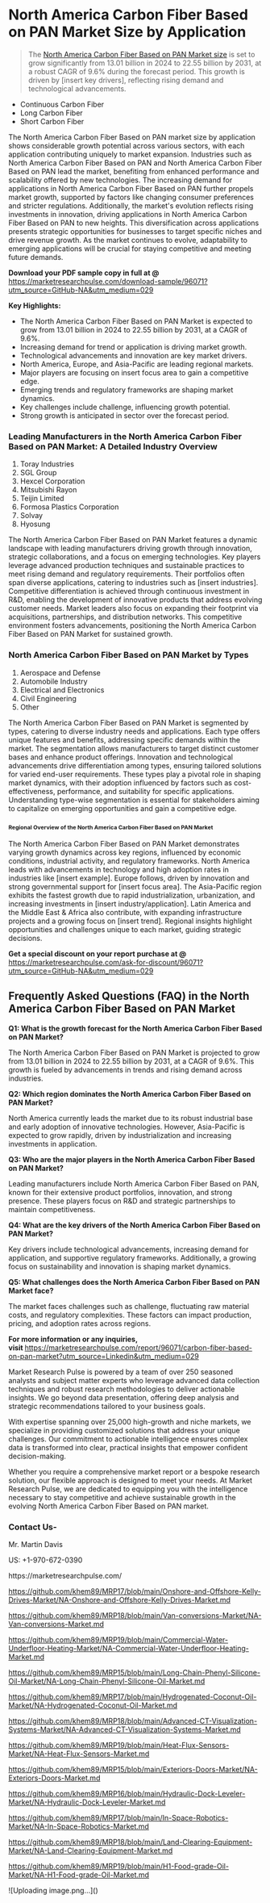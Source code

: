 <h1>North America Carbon Fiber Based on PAN Market&nbsp;Size by Application</h1><blockquote><p>The <a href="https://marketresearchpulse.com/download-sample/96071?utm_source=GitHub-NA&amp;utm_medium=029">North America Carbon Fiber Based on PAN Market size</a> is set to grow significantly from 13.01 billion in 2024 to 22.55 billion by 2031, at a robust CAGR of 9.6% during the forecast period. This growth is driven by [insert key drivers], reflecting rising demand and technological advancements.</p></blockquote><ul><li>Continuous Carbon Fiber<li> Long Carbon Fiber<li> Short Carbon Fiber</li></ul><p>The North America Carbon Fiber Based on PAN market size by application shows considerable growth potential across various sectors, with each application contributing uniquely to market expansion. Industries such as North America Carbon Fiber Based on PAN and North America Carbon Fiber Based on PAN lead the market, benefiting from enhanced performance and scalability offered by new technologies. The increasing demand for applications in North America Carbon Fiber Based on PAN further propels market growth, supported by factors like changing consumer preferences and stricter regulations. Additionally, the market's evolution reflects rising investments in innovation, driving applications in North America Carbon Fiber Based on PAN to new heights. This diversification across applications presents strategic opportunities for businesses to target specific niches and drive revenue growth. As the market continues to evolve, adaptability to emerging applications will be crucial for staying competitive and meeting future demands.</p><p><strong>Download your PDF sample copy in full at @ </strong><a href="https://marketresearchpulse.com/download-sample/96071?utm_source=GitHub-NA&amp;utm_medium=029">https://marketresearchpulse.com/download-sample/96071?utm_source=GitHub-NA&amp;utm_medium=029</a></p><p><strong>Key Highlights: </strong></p><ul><li>The North America Carbon Fiber Based on PAN Market is expected to grow from 13.01 billion in 2024 to 22.55 billion by 2031, at a CAGR of 9.6%.</li><li>Increasing demand for trend or application is driving market growth.</li><li>Technological advancements and innovation are key market drivers.</li><li>North America, Europe, and Asia-Pacific are leading regional markets.</li><li>Major players are focusing on insert focus area to gain a competitive edge.</li><li>Emerging trends and regulatory frameworks are shaping market dynamics.</li><li>Key challenges include challenge, influencing growth potential.</li><li>Strong growth is anticipated in sector over the forecast period.</li></ul><h3>Leading Manufacturers in the North America Carbon Fiber Based on PAN Market: A Detailed Industry Overview</h3><ol><li>Toray Industries</li><li>SGL Group</li><li>Hexcel Corporation</li><li>Mitsubishi Rayon</li><li>Teijin Limited</li><li>Formosa Plastics Corporation</li><li>Solvay</li><li>Hyosung</li></ol><div class="flex max-w-full flex-col flex-grow"><div class="min-h-8 text-message flex w-full flex-col items-end gap-2 whitespace-normal break-words [.text-message+&amp;]:mt-5" dir="auto" data-message-author-role="assistant" data-message-id="fd8432e4-4910-450d-b182-61b7bfb0a01f" data-message-model-slug="gpt-4o"><div class="flex w-full flex-col gap-1 empty:hidden first:pt-[3px]"><div class="markdown prose w-full break-words dark:prose-invert light"><p>The North America Carbon Fiber Based on PAN Market features a dynamic landscape with leading manufacturers driving growth through innovation, strategic collaborations, and a focus on emerging technologies. Key players leverage advanced production techniques and sustainable practices to meet rising demand and regulatory requirements. Their portfolios often span diverse applications, catering to industries such as [insert industries]. Competitive differentiation is achieved through continuous investment in R&amp;D, enabling the development of innovative products that address evolving customer needs. Market leaders also focus on expanding their footprint via acquisitions, partnerships, and distribution networks. This competitive environment fosters advancements, positioning the North America Carbon Fiber Based on PAN Market for sustained growth.</p></div></div></div></div><h3>North America Carbon Fiber Based on PAN Market by Types</h3><ol><li>Aerospace and Defense<li> Automobile Industry<li> Electrical and Electronics<li> Civil Engineering<li> Other</li></ol><div class="flex max-w-full flex-col flex-grow"><div class="min-h-8 text-message flex w-full flex-col items-end gap-2 whitespace-normal break-words [.text-message+&amp;]:mt-5" dir="auto" data-message-author-role="assistant" data-message-id="084470be-0bb7-4664-bddf-5156b4f41249" data-message-model-slug="gpt-4o-mini"><div class="flex w-full flex-col gap-1 empty:hidden first:pt-[3px]"><div class="markdown prose w-full break-words dark:prose-invert light"><p>The North America Carbon Fiber Based on PAN Market is segmented by types, catering to diverse industry needs and applications. Each type offers unique features and benefits, addressing specific demands within the market. The segmentation allows manufacturers to target distinct customer bases and enhance product offerings. Innovation and technological advancements drive differentiation among types, ensuring tailored solutions for varied end-user requirements. These types play a pivotal role in shaping market dynamics, with their adoption influenced by factors such as cost-effectiveness, performance, and suitability for specific applications. Understanding type-wise segmentation is essential for stakeholders aiming to capitalize on emerging opportunities and gain a competitive edge.</p></div></div></div></div><h3><span style="font-size: 11px;">Regional Overview of the North America Carbon Fiber Based on PAN Market</span></h3><div class="flex max-w-full flex-col flex-grow"><div class="min-h-8 text-message flex w-full flex-col items-end gap-2 whitespace-normal break-words [.text-message+&amp;]:mt-5" dir="auto" data-message-author-role="assistant" data-message-id="e9038762-ce64-4e30-91c9-9bd413514231" data-message-model-slug="gpt-4o-mini"><div class="flex w-full flex-col gap-1 empty:hidden first:pt-[3px]"><div class="markdown prose w-full break-words dark:prose-invert light"><p>The North America Carbon Fiber Based on PAN Market demonstrates varying growth dynamics across key regions, influenced by economic conditions, industrial activity, and regulatory frameworks. North America leads with advancements in technology and high adoption rates in industries like [insert example]. Europe follows, driven by innovation and strong governmental support for [insert focus area]. The Asia-Pacific region exhibits the fastest growth due to rapid industrialization, urbanization, and increasing investments in [insert industry/application]. Latin America and the Middle East &amp; Africa also contribute, with expanding infrastructure projects and a growing focus on [insert trend]. Regional insights highlight opportunities and challenges unique to each market, guiding strategic decisions.</p></div></div></div></div><p><strong>Get a special discount on your report purchase at @ </strong><a href="https://marketresearchpulse.com/ask-for-discount/96071?utm_source=GitHub-NA&amp;utm_medium=029">https://marketresearchpulse.com/ask-for-discount/96071?utm_source=GitHub-NA&amp;utm_medium=029</a></p><h2>Frequently Asked Questions (FAQ) in the North America Carbon Fiber Based on PAN Market</h2><p><strong>Q1: What is the growth forecast for the North America Carbon Fiber Based on PAN Market?</strong></p><p>The North America Carbon Fiber Based on PAN Market is projected to grow from 13.01 billion in 2024 to 22.55 billion by 2031, at a CAGR of 9.6%. This growth is fueled by advancements in trends and rising demand across industries.</p><p><strong>Q2: Which region dominates the North America Carbon Fiber Based on PAN Market?</strong></p><p>North America currently leads the market due to its robust industrial base and early adoption of innovative technologies. However, Asia-Pacific is expected to grow rapidly, driven by industrialization and increasing investments in application.</p><p><strong>Q3: Who are the major players in the North America Carbon Fiber Based on PAN Market?</strong></p><p>Leading manufacturers include North America Carbon Fiber Based on PAN, known for their extensive product portfolios, innovation, and strong presence. These players focus on R&amp;D and strategic partnerships to maintain competitiveness.</p><p><strong>Q4: What are the key drivers of the North America Carbon Fiber Based on PAN Market?</strong></p><p>Key drivers include technological advancements, increasing demand for application, and supportive regulatory frameworks. Additionally, a growing focus on sustainability and innovation is shaping market dynamics.</p><p><strong>Q5: What challenges does the North America Carbon Fiber Based on PAN Market face?</strong></p><p>The market faces challenges such as challenge, fluctuating raw material costs, and regulatory complexities. These factors can impact production, pricing, and adoption rates across regions.</p><p><strong>For more information or any inquiries, visit&nbsp;</strong><a href="https://marketresearchpulse.com/report/96071/carbon-fiber-based-on-pan-market?utm_source=Linkedin&utm_medium=029">https://marketresearchpulse.com/report/96071/carbon-fiber-based-on-pan-market?utm_source=Linkedin&utm_medium=029</a></p><p>Market Research Pulse is powered by a team of over 250 seasoned analysts and subject matter experts who leverage advanced data collection techniques and robust research methodologies to deliver actionable insights. We go beyond data presentation, offering deep analysis and strategic recommendations tailored to your business goals.</p><p>With expertise spanning over 25,000 high-growth and niche markets, we specialize in providing customized solutions that address your unique challenges. Our commitment to actionable intelligence ensures complex data is transformed into clear, practical insights that empower confident decision-making.</p><p>Whether you require a comprehensive market report or a bespoke research solution, our flexible approach is designed to meet your needs. At Market Research Pulse, we are dedicated to equipping you with the intelligence necessary to stay competitive and achieve sustainable growth in the evolving North America Carbon Fiber Based on PAN market.</p><h3><strong>Contact Us-</strong></h3><p>Mr. Martin Davis</p><p>US: +1-970-672-0390</p><p>https://marketresearchpulse.com/</p><p><a href="https://github.com/khem89/MRP17/blob/main/Onshore-and-Offshore-Kelly-Drives-Market/NA-Onshore-and-Offshore-Kelly-Drives-Market.md">https://github.com/khem89/MRP17/blob/main/Onshore-and-Offshore-Kelly-Drives-Market/NA-Onshore-and-Offshore-Kelly-Drives-Market.md</a></p><p><a href="https://github.com/khem89/MRP18/blob/main/Van-conversions-Market/NA-Van-conversions-Market.md">https://github.com/khem89/MRP18/blob/main/Van-conversions-Market/NA-Van-conversions-Market.md</a></p><p><a href="https://github.com/khem89/MRP19/blob/main/Commercial-Water-Underfloor-Heating-Market/NA-Commercial-Water-Underfloor-Heating-Market.md">https://github.com/khem89/MRP19/blob/main/Commercial-Water-Underfloor-Heating-Market/NA-Commercial-Water-Underfloor-Heating-Market.md</a></p><p><a href="https://github.com/khem89/MRP15/blob/main/Long-Chain-Phenyl-Silicone-Oil-Market/NA-Long-Chain-Phenyl-Silicone-Oil-Market.md">https://github.com/khem89/MRP15/blob/main/Long-Chain-Phenyl-Silicone-Oil-Market/NA-Long-Chain-Phenyl-Silicone-Oil-Market.md</a></p><p><a href="https://github.com/khem89/MRP17/blob/main/Hydrogenated-Coconut-Oil-Market/NA-Hydrogenated-Coconut-Oil-Market.md">https://github.com/khem89/MRP17/blob/main/Hydrogenated-Coconut-Oil-Market/NA-Hydrogenated-Coconut-Oil-Market.md</a></p><p><a href="https://github.com/khem89/MRP18/blob/main/Advanced-CT-Visualization-Systems-Market/NA-Advanced-CT-Visualization-Systems-Market.md">https://github.com/khem89/MRP18/blob/main/Advanced-CT-Visualization-Systems-Market/NA-Advanced-CT-Visualization-Systems-Market.md</a></p><p><a href="https://github.com/khem89/MRP19/blob/main/Heat-Flux-Sensors-Market/NA-Heat-Flux-Sensors-Market.md">https://github.com/khem89/MRP19/blob/main/Heat-Flux-Sensors-Market/NA-Heat-Flux-Sensors-Market.md</a></p><p><a href="https://github.com/khem89/MRP15/blob/main/Exteriors-Doors-Market/NA-Exteriors-Doors-Market.md">https://github.com/khem89/MRP15/blob/main/Exteriors-Doors-Market/NA-Exteriors-Doors-Market.md</a></p><p><a href="https://github.com/khem89/MRP16/blob/main/Hydraulic-Dock-Leveler-Market/NA-Hydraulic-Dock-Leveler-Market.md">https://github.com/khem89/MRP16/blob/main/Hydraulic-Dock-Leveler-Market/NA-Hydraulic-Dock-Leveler-Market.md</a></p><p><a href="https://github.com/khem89/MRP17/blob/main/In-Space-Robotics-Market/NA-In-Space-Robotics-Market.md">https://github.com/khem89/MRP17/blob/main/In-Space-Robotics-Market/NA-In-Space-Robotics-Market.md</a></p><p><a href="https://github.com/khem89/MRP18/blob/main/Land-Clearing-Equipment-Market/NA-Land-Clearing-Equipment-Market.md">https://github.com/khem89/MRP18/blob/main/Land-Clearing-Equipment-Market/NA-Land-Clearing-Equipment-Market.md</a></p><p><a href="https://github.com/khem89/MRP19/blob/main/H1-Food-grade-Oil-Market/NA-H1-Food-grade-Oil-Market.md">https://github.com/khem89/MRP19/blob/main/H1-Food-grade-Oil-Market/NA-H1-Food-grade-Oil-Market.md</a></p>
![Uploading image.png…]()
